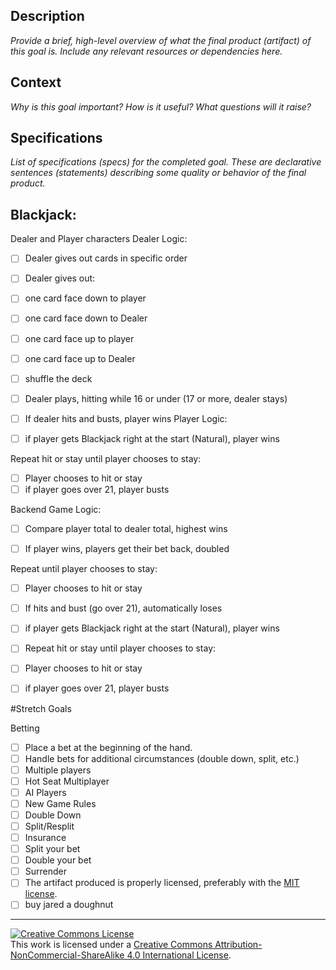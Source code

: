 ## Description

_Provide a brief, high-level overview of what the final product (artifact) of this goal is. Include any relevant resources or dependencies here._

## Context

_Why is this goal important? How is it useful? What questions will it raise?_

## Specifications

_List of specifications (specs) for the completed goal. These are declarative sentences (statements) describing some quality or behavior of the final product._

## Blackjack:

Dealer and Player characters Dealer Logic:
- [ ] Dealer gives out cards in specific order
- [ ] Dealer gives out:
- [ ] one card face down to player
- [ ] one card face down to Dealer
- [ ] one card face up to player
- [ ] one card face up to Dealer
- [ ] shuffle the deck
- [ ] Dealer plays, hitting while 16 or under (17 or more, dealer stays)
- [ ] If dealer hits and busts, player wins
Player Logic:

- [ ] if player gets Blackjack right at the start (Natural), player wins

Repeat hit or stay until player chooses to stay:
- [ ] Player chooses to hit or stay
- [ ] if player goes over 21, player busts

Backend Game Logic:

- [ ] Compare player total to dealer total, highest wins

- [ ] If player wins, players get their bet back, doubled

Repeat until player chooses to stay:

- [ ] Player chooses to hit or stay

- [ ] If hits and bust (go over 21), automatically loses
- [ ] if player gets Blackjack right at the start (Natural), player wins
- [ ] Repeat hit or stay until player chooses to stay:
- [ ] Player chooses to hit or stay
- [ ] if player goes over 21, player busts

#Stretch Goals

Betting

- [ ] Place a bet at the beginning of the hand.
- [ ] Handle bets for additional circumstances (double down, split, etc.)
- [ ] Multiple players
- [ ] Hot Seat Multiplayer
- [ ] AI Players
- [ ] New Game Rules
- [ ] Double Down
- [ ] Split/Resplit
- [ ] Insurance
- [ ] Split your bet
- [ ] Double your bet
- [ ] Surrender
- [ ] The artifact produced is properly licensed, preferably with the [MIT license][mit-license].
- [ ] buy jared a doughnut

---

<!-- LICENSE -->

<a rel="license" href="http://creativecommons.org/licenses/by-nc-sa/4.0/"><img alt="Creative Commons License" style="border-width:0" src="https://i.creativecommons.org/l/by-nc-sa/4.0/80x15.png" /></a>
<br />This work is licensed under a <a rel="license" href="http://creativecommons.org/licenses/by-nc-sa/4.0/">Creative Commons Attribution-NonCommercial-ShareAlike 4.0 International License</a>.

[mit-license]: https://opensource.org/licenses/MIT
